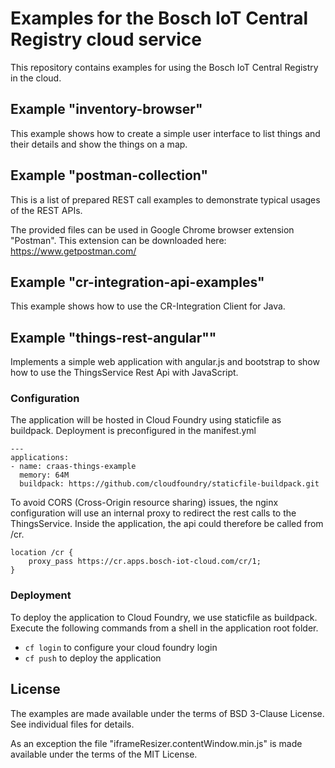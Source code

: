 # Examples for the Bosch IoT Central Registry cloud service

This repository contains examples for using the Bosch IoT Central Registry in the cloud.

## Example "inventory-browser"

This example shows how to create a simple user interface to list things and their details and show the things on a map.

## Example "postman-collection"

This is a list of prepared REST call examples to demonstrate typical usages of the REST APIs.

The provided files can be used in Google Chrome browser extension "Postman". This extension can be downloaded here: <https://www.getpostman.com/>

## Example "cr-integration-api-examples"

This example shows how to use the CR-Integration Client for Java.

## Example "things-rest-angular""

Implements a simple web application with angular.js and bootstrap to show how to use the ThingsService Rest Api with JavaScript.

### Configuration

The application will be hosted in Cloud Foundry using staticfile as buildpack. Deployment is preconfigured in the manifest.yml

```
---
applications:
- name: craas-things-example
  memory: 64M
  buildpack: https://github.com/cloudfoundry/staticfile-buildpack.git
```

To avoid CORS (Cross-Origin resource sharing) issues, the nginx configuration will use an internal proxy to redirect the rest calls to the ThingsService. Inside the application, the api could therefore be called from /cr.

```
location /cr {
	proxy_pass https://cr.apps.bosch-iot-cloud.com/cr/1;
}
```

### Deployment

To deploy the application to Cloud Foundry, we use staticfile as buildpack. Execute the following commands from a shell in the application root folder.

* ```cf login``` to configure your cloud foundry login
* ```cf push``` to deploy the application

## License

The examples are made available under the terms of BSD 3-Clause License. See individual files for details.

As an exception the file "iframeResizer.contentWindow.min.js" is made available under the terms of the MIT License.
